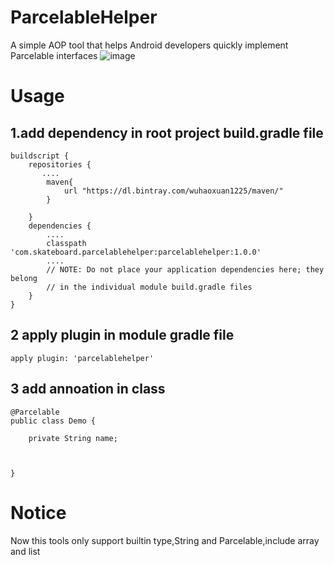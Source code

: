 # ParcelableHelper
A simple AOP tool that helps Android developers quickly implement Parcelable interfaces
![image](https://github.com/skateboard1991/ParcelableHelper/blob/master/icon.jpeg)

# Usage
## 1.add dependency in root project build.gradle file
```
buildscript {
    repositories {
       ....
        maven{
            url "https://dl.bintray.com/wuhaoxuan1225/maven/"
        }
        
    }
    dependencies {
        ....
        classpath 'com.skateboard.parcelablehelper:parcelablehelper:1.0.0'
        ....
        // NOTE: Do not place your application dependencies here; they belong
        // in the individual module build.gradle files
    }
}
```
## 2 apply plugin in module gradle file
```
apply plugin: 'parcelablehelper'
```

## 3 add annoation in class
```
@Parcelable
public class Demo {

    private String name;
    
  

}

```

# Notice
Now this tools only support builtin type,String and Parcelable,include array and list
